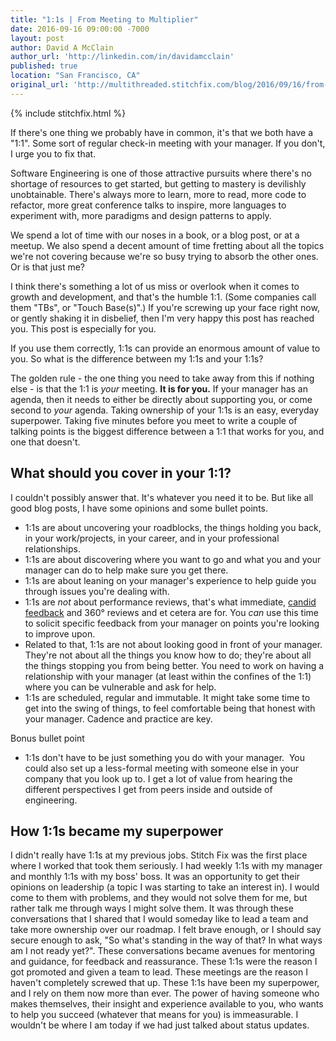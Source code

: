 ```yaml
---
title: "1:1s | From Meeting to Multiplier"
date: 2016-09-16 09:00:00 -7000
layout: post
author: David A McClain
author_url: 'http://linkedin.com/in/davidamcclain'
published: true
location: "San Francisco, CA"
original_url: 'http://multithreaded.stitchfix.com/blog/2016/09/16/from-meeting-to-multiplier/'
---
```


{% include stitchfix.html %}

If there's one thing we probably have in common, it's that we both have a "1:1". Some sort of regular check-in meeting with your manager. If you don't, I urge you to fix that.

Software Engineering is one of those attractive pursuits where there's no shortage of resources to get started, but getting to mastery is devilishly unobtainable. There's always more to learn, more to read, more code to refactor, more great conference talks to inspire, more languages to experiment with, more paradigms and design patterns to apply. 

We spend a lot of time with our noses in a book, or a blog post, or at a meetup. We also spend a decent amount of time fretting about all the topics we're not covering because we're so busy trying to absorb the other ones. Or is that just me?

I think there's something a lot of us miss or overlook when it comes to growth and development, and that's the humble 1:1. (Some companies call them "TBs", or "Touch Base(s)".) If you're screwing up your face right now, or gently shaking it in disbelief, then I'm very happy this post has reached you. This post is especially for you.

If you use them correctly, 1:1s can provide an enormous amount of value to you. So what is the difference between my 1:1s and your 1:1s?

The golden rule - the one thing you need to take away from this if nothing else - is that the 1:1 is *your* meeting. **It is for you.** If your manager has an agenda, then it needs to either be directly about supporting you, or come second to *your* agenda. Taking ownership of your 1:1s is an easy, everyday superpower. Taking five minutes before you meet to write a couple of talking points is the biggest difference between a 1:1 that works for you, and one that doesn't.

## What should you cover in your 1:1? 
I couldn't possibly answer that. It's whatever you need it to be. But like all good blog posts, I have some opinions and some bullet points.

- 1:1s are about uncovering your roadblocks, the things holding you back, in your work/projects, in your career, and in your professional relationships.
- 1:1s are about discovering where you want to go and what you and your manager can do to help make sure you get there. 
- 1:1s are about leaning on your manager's experience to help guide you through issues you're dealing with.
- 1:1s are *not* about performance reviews, that's what immediate, [candid feedback](http://firstround.com/review/radical-candor-the-surprising-secret-to-being-a-good-boss/) and 360° reviews and et cetera are for. You *can* use this time to solicit specific feedback from your manager on points you're looking to improve upon.
- Related to that, 1:1s are not about looking good in front of your manager. They're not about all the things you know how to do; they're about all the things stopping you from being better. You need to work on having a relationship with your manager (at least within the confines of the 1:1) where you can be vulnerable and ask for help.
- 1:1s are scheduled, regular and immutable. It might take some time to get into the swing of things, to feel comfortable being that honest with your manager. Cadence and practice are key.

Bonus bullet point

- 1:1s don't have to be just something you do with your manager.  You could also set up a less-formal meeting with someone else in your company that you look up to. I get a lot of value from hearing the different perspectives I get from peers inside and outside of engineering.

## How 1:1s became my superpower
I didn't really have 1:1s at my previous jobs. Stitch Fix was the first place where I worked that took them seriously. I had weekly 1:1s with my manager and monthly 1:1s with my boss' boss. It was an opportunity to get their opinions on leadership (a topic I was starting to take an interest in). I would come to them with problems, and they would not solve them for me, but rather talk me through ways I might solve them. It was through these conversations that I shared that I would someday like to lead a team and take more ownership over our roadmap. I felt brave enough, or I should say secure enough to ask, "So what's standing in the way of that? In what ways am I not ready yet?". These conversations became avenues for mentoring and guidance, for feedback and reassurance. These 1:1s were the reason I got promoted and given a team to lead. These meetings are the reason I haven't completely screwed that up. These 1:1s have been my superpower, and I rely on them now more than ever. The power of having someone who makes themselves, their insight and experience available to you, who wants to help you succeed (whatever that means for you) is immeasurable. I wouldn't be where I am today if we had just talked about status updates. 

